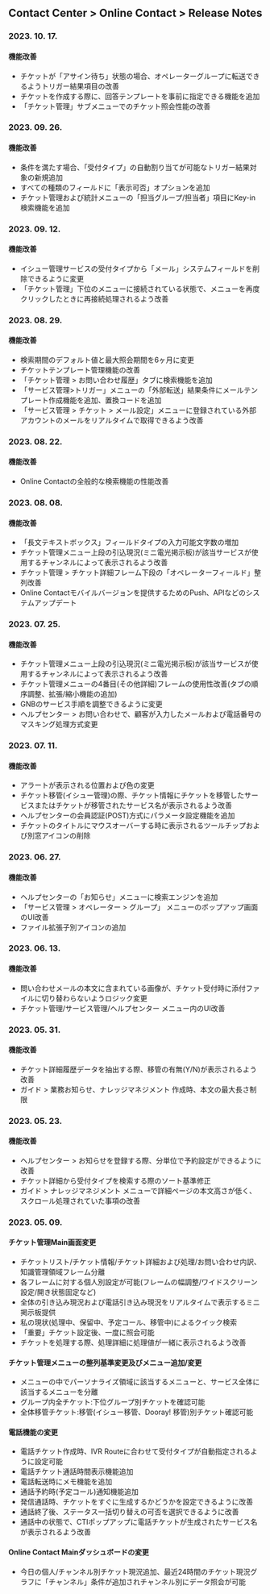 ## Contact Center > Online Contact > Release Notes

### 2023. 10. 17.

#### 機能改善

- チケットが「アサイン待ち」状態の場合、オペレーターグループに転送できるようトリガー結果項目の改善
- チケットを作成する際に、回答テンプレートを事前に指定できる機能を追加
- 「チケット管理」サブメニューでのチケット照会性能の改善

### 2023. 09. 26.

#### 機能改善

- 条件を満たす場合、「受付タイプ」の自動割り当てが可能なトリガー結果対象の新規追加
- すべての種類のフィールドに「表示可否」オプションを追加
- チケット管理および統計メニューの「担当グループ/担当者」項目にKey-in検索機能を追加

### 2023. 09. 12.

#### 機能改善

- イシュー管理サービスの受付タイプから「メール」システムフィールドを削除できるように変更
- 「チケット管理」下位のメニューに接続されている状態で、メニューを再度クリックしたときに再接続処理されるよう改善

### 2023. 08. 29.

#### 機能改善

- 検索期間のデフォルト値と最大照会期間を6ヶ月に変更
- チケットテンプレート管理機能の改善
- 「チケット管理 > お問い合わせ履歴」タブに検索機能を追加
- 「サービス管理>トリガー」メニューの「外部転送」結果条件にメールテンプレート作成機能を追加、置換コードを追加
- 「サービス管理 > チケット > メール設定」メニューに登録されている外部アカウントのメールをリアルタイムで取得できるよう改善

### 2023. 08. 22.

#### 機能改善

- Online Contactの全般的な検索機能の性能改善

### 2023. 08. 08.

#### 機能改善

- 「長文テキストボックス」フィールドタイプの入力可能文字数の増加
- チケット管理メニュー上段の引込現況(ミニ電光掲示板)が該当サービスが使用するチャンネルによって表示されるよう改善
- チケット管理 > チケット詳細フレーム下段の「オペレーターフィールド」整列改善
- Online Contactモバイルバージョンを提供するためのPush、APIなどのシステムアップデート

### 2023. 07. 25.

#### 機能改善

- チケット管理メニュー上段の引込現況(ミニ電光掲示板)が該当サービスが使用するチャンネルによって表示されるよう改善
- チケット管理メニューの4番目(その他詳細)フレームの使用性改善(タブの順序調整、拡張/縮小機能の追加)
- GNBのサービス手順を調整できるように変更
- ヘルプセンター > お問い合わせで、顧客が入力したメールおよび電話番号のマスキング処理方式変更

### 2023. 07. 11.

#### 機能改善

- アラートが表示される位置および色の変更
- チケット移管(イシュー管理)の際、チケット情報にチケットを移管したサービスまたはチケットが移管されたサービス名が表示されるよう改善
- ヘルプセンターの会員認証(POST)方式にパラメータ設定機能を追加
- チケットのタイトルにマウスオーバーする時に表示されるツールチップおよび別窓アイコンの削除

### 2023. 06. 27.

#### 機能改善

- ヘルプセンターの「お知らせ」メニューに検索エンジンを追加
- 「サービス管理 > オペレーター > グループ」 メニューのポップアップ画面のUI改善
- ファイル拡張子別アイコンの追加

### 2023. 06. 13.

#### 機能改善

- 問い合わせメールの本文に含まれている画像が、チケット受付時に添付ファイルに切り替わらないようロジック変更
- チケット管理/サービス管理/ヘルプセンター メニュー内のUI改善

### 2023. 05. 31.

#### 機能改善

- チケット詳細履歴データを抽出する際、移管の有無(Y/N)が表示されるよう改善
- ガイド > 業務お知らせ、ナレッジマネジメント 作成時、本文の最大長さ制限

### 2023. 05. 23.

#### 機能改善

- ヘルプセンター > お知らせを登録する際、分単位で予約設定ができるように改善
- チケット詳細から受付タイプを検索する際のソート基準修正
- ガイド > ナレッジマネジメント メニューで詳細ページの本文高さが低く、スクロール処理されていた事項の改善

### 2023. 05. 09.

#### チケット管理Main画面変更
- チケットリスト/チケット情報/チケット詳細および処理/お問い合わせ内訳、知識管理領域フレーム分離
- 各フレームに対する個人別設定が可能(フレームの幅調整/ワイドスクリーン設定/開き状態固定など)
- 全体の引き込み現況および電話引き込み現況をリアルタイムで表示するミニ掲示板提供
- 私の現状(処理中、保留中、予定コール、移管中)によるクイック検索
- 「重要」チケット設定後、一度に照会可能
- チケットを処理する際、処理詳細に処理値が一緒に表示されるよう改善

#### チケット管理メニューの整列基準変更及びメニュー追加/変更
- メニューの中でパーソナライズ領域に該当するメニューと、サービス全体に該当するメニューを分離
- グループ内全チケット:下位グループ別チケットを確認可能
- 全体移管チケット:移管(イシュー移管、Dooray! 移管)別チケット確認可能

#### 電話機能の変更
- 電話チケット作成時、IVR Routeに合わせて受付タイプが自動指定されるように設定可能
- 電話チケット通話時間表示機能追加
- 電話転送時にメモ機能を追加
- 通話予約時(予定コール)通知機能追加
- 発信通話時、チケットをすぐに生成するかどうかを設定できるように改善
- 通話終了後、ステータス一括切り替えの可否を選択できるように改善
- 通話中の状態で、CTIポップアップに電話チケットが生成されたサービス名が表示されるよう改善

#### Online Contact Mainダッシュボードの変更
- 今日の個人/チャンネル別チケット現況追加、最近24時間のチケット現況グラフに「チャンネル」条件が追加されチャンネル別にデータ照会が可能
